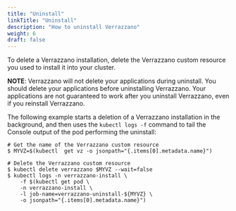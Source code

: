 ```yaml
---
title: "Uninstall"
linkTitle: "Uninstall"
description: "How to uninstall Verrazzano"
weight: 6
draft: false
---
```


To delete a Verrazzano installation, delete the Verrazzano custom resource you used to
install it into your cluster.

**NOTE**: Verrazzano will not delete your applications during uninstall.  You should delete your
applications before uninstalling Verrazzano.  Your applications are not guaranteed to work after
you uninstall Verrazzano, even if you reinstall Verrazzano.  

The following example starts a deletion of a Verrazzano installation in the background, and then
uses the `kubectl logs -f` command to tail the Console output of the pod performing the uninstall:

```
# Get the name of the Verrazzano custom resource
$ MYVZ=$(kubectl  get vz -o jsonpath="{.items[0].metadata.name}")

# Delete the Verrazzano custom resource
$ kubectl delete verrazzano $MYVZ --wait=false
$ kubectl logs -n verrazzano-install \
    -f $(kubectl get pod \
    -n verrazzano-install \
    -l job-name=verrazzano-uninstall-${MYVZ} \
    -o jsonpath="{.items[0].metadata.name}")
```

